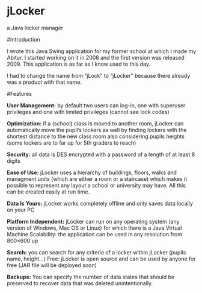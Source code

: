 # jLocker
a Java locker manager

#Introduction

I wrote this Java Swing application for my former school at which I made my Abitur. I started working on it in 2008 and the first version was released 2009. This application is as far as I know used to this day.

I had to change the name from “jLock” to “jLocker” because there already was a product with that name.

#Features

__User Management:__ by default two users can log-in, one with superuser privileges and one with limited privileges (cannot see lock codes)

__Optimization:__ if a (school) class is moved to another room, jLocker can automatically move the pupil’s lockers as well by finding lockers with the shortest distance to the new class room also considering pupils heights (some lockers are to far up for 5th graders to reach)

__Security:__ all data is DES encrypted with a password of a length of at least 8 digits

__Ease of Use:__ jLocker uses a hierarchy of buildings, floors, walks and managment units (which are either a room or a staircase) which makes it possible to represent any layout a school or university may have. All this can be created easily at run time.

__Data Is Yours:__ jLocker works completely offline and only saves data locally on your PC

__Platform Independent:__ jLocker can run on any operating system (any version of Windows, Mac OS or Linux) for which there is a Java Virtual Machine
Scalability: the application can be used in any resolution from 800×600 up

__Search:__ you can search for any criteria of a locker within jLocker (pupils name, height…)
Free: jLocker is open source and can be used by anyone for free (JAR file will be deployed soon)

__Backups:__ You can specify the number of data states that should be preserved to recover data that was deleted unintentionally.
